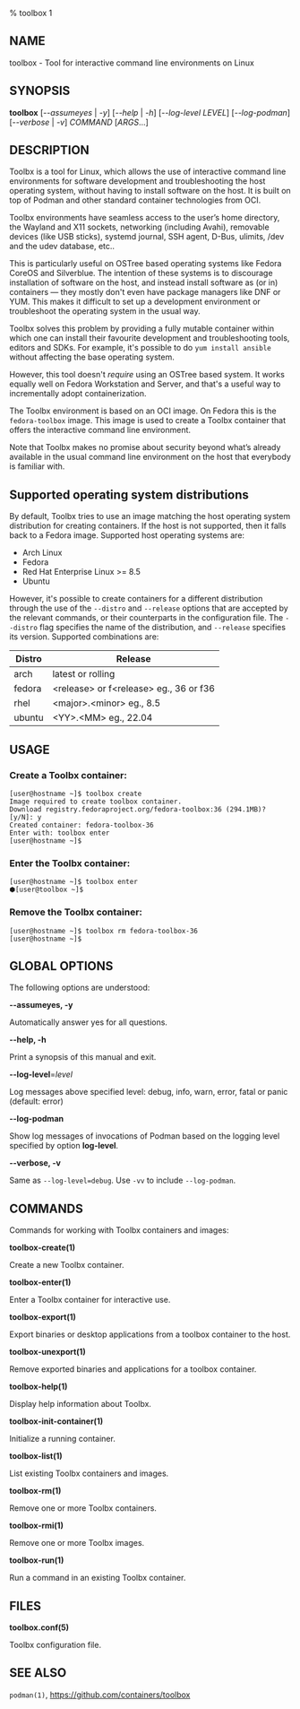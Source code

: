 % toolbox 1

## NAME
toolbox - Tool for interactive command line environments on Linux

## SYNOPSIS
**toolbox** [*--assumeyes* | *-y*]
        [*--help* | *-h*]
        [*--log-level LEVEL*]
        [*--log-podman*]
        [*--verbose* | *-v*]
        *COMMAND* [*ARGS*...]

## DESCRIPTION

Toolbx is a tool for Linux, which allows the use of interactive command line
environments for software development and troubleshooting the host operating
system, without having to install software on the host. It is built on top of
Podman and other standard container technologies from OCI.

Toolbx environments have seamless access to the user’s home directory, the
Wayland and X11 sockets, networking (including Avahi), removable devices (like
USB sticks), systemd journal, SSH agent, D-Bus, ulimits, /dev and the udev
database, etc..

This is particularly useful on OSTree based operating systems like Fedora
CoreOS and Silverblue. The intention of these systems is to discourage
installation of software on the host, and instead install software as (or in)
containers — they mostly don't even have package managers like DNF or YUM.
This makes it difficult to set up a development environment or troubleshoot
the operating system in the usual way.

Toolbx solves this problem by providing a fully mutable container within
which one can install their favourite development and troubleshooting tools,
editors and SDKs. For example, it's possible to do `yum install ansible`
without affecting the base operating system.

However, this tool doesn't *require* using an OSTree based system. It works
equally well on Fedora Workstation and Server, and that's a useful way to
incrementally adopt containerization.

The Toolbx environment is based on an OCI image. On Fedora this is the
`fedora-toolbox` image. This image is used to create a Toolbx container that
offers the interactive command line environment.

Note that Toolbx makes no promise about security beyond what’s already
available in the usual command line environment on the host that everybody is
familiar with.

## Supported operating system distributions

By default, Toolbx tries to use an image matching the host operating system
distribution for creating containers. If the host is not supported, then it
falls back to a Fedora image. Supported host operating systems are:

* Arch Linux
* Fedora
* Red Hat Enterprise Linux >= 8.5
* Ubuntu

However, it's possible to create containers for a different distribution
through the use of the `--distro` and `--release` options that are accepted by
the relevant commands, or their counterparts in the configuration file. The
`--distro` flag specifies the name of the distribution, and `--release`
specifies its version. Supported combinations are:

Distro |Release
-------|----------
arch   |latest or rolling
fedora |\<release\> or f\<release\> eg., 36 or f36
rhel   |\<major\>.\<minor\> eg., 8.5
ubuntu |\<YY\>.\<MM\> eg., 22.04

## USAGE

### Create a Toolbx container:

```
[user@hostname ~]$ toolbox create
Image required to create toolbox container.
Download registry.fedoraproject.org/fedora-toolbox:36 (294.1MB)? [y/N]: y
Created container: fedora-toolbox-36
Enter with: toolbox enter
[user@hostname ~]$
```

### Enter the Toolbx container:

```
[user@hostname ~]$ toolbox enter
⬢[user@toolbox ~]$
```

### Remove the Toolbx container:

```
[user@hostname ~]$ toolbox rm fedora-toolbox-36
[user@hostname ~]$
```

## GLOBAL OPTIONS ##

The following options are understood:

**--assumeyes, -y**

Automatically answer yes for all questions.

**--help, -h**

Print a synopsis of this manual and exit.

**--log-level**=*level*

Log messages above specified level: debug, info, warn, error, fatal or panic
(default: error)

**--log-podman**

Show log messages of invocations of Podman based on the logging level specified
by option **log-level**.

**--verbose, -v**

Same as `--log-level=debug`. Use `-vv` to include `--log-podman`.

## COMMANDS

Commands for working with Toolbx containers and images:

**toolbox-create(1)**

Create a new Toolbx container.

**toolbox-enter(1)**

Enter a Toolbx container for interactive use.

**toolbox-export(1)**

Export binaries or desktop applications from a toolbox container to the host.

**toolbox-unexport(1)**

Remove exported binaries and applications for a toolbox container.

**toolbox-help(1)**

Display help information about Toolbx.

**toolbox-init-container(1)**

Initialize a running container.

**toolbox-list(1)**

List existing Toolbx containers and images.

**toolbox-rm(1)**

Remove one or more Toolbx containers.

**toolbox-rmi(1)**

Remove one or more Toolbx images.

**toolbox-run(1)**

Run a command in an existing Toolbx container.

## FILES ##

**toolbox.conf(5)**

Toolbx configuration file.

## SEE ALSO

`podman(1)`, https://github.com/containers/toolbox
